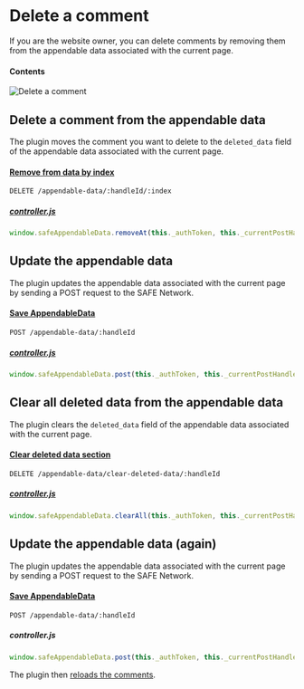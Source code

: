 # Delete a comment

If you are the website owner, you can delete comments by removing them from the appendable data associated with the current page.

#### Contents

<!-- toc -->

![Delete a comment](img/block-a-user.png)

## Delete a comment from the appendable data

The plugin moves the comment you want to delete to the `deleted_data` field of the appendable data associated with the current page.

#### [Remove from data by index](https://github.com/maidsafe/rfcs/blob/master/text/0042-launcher-api-v0.6/api/appendable_data.md#remove-from-data-by-index)

```
DELETE /appendable-data/:handleId/:index
```

##### [controller.js](https://github.com/maidsafe/safe_examples/blob/19cb638c3f02a4b9b9492e44f1527f6010c8e9ba/permanent_comments_plugin/comments/src/controller.js#L241)

```js
window.safeAppendableData.removeAt(this._authToken, this._currentPostHandleId, index)
```

## Update the appendable data

The plugin updates the appendable data associated with the current page by sending a POST request to the SAFE Network.

#### [Save AppendableData](https://github.com/maidsafe/rfcs/blob/master/text/0042-launcher-api-v0.6/api/appendable_data.md#save-appendabledata)

```
POST /appendable-data/:handleId
```

##### [controller.js](https://github.com/maidsafe/safe_examples/blob/19cb638c3f02a4b9b9492e44f1527f6010c8e9ba/permanent_comments_plugin/comments/src/controller.js#L244)

```js
window.safeAppendableData.post(this._authToken, this._currentPostHandleId)
```

## Clear all deleted data from the appendable data

The plugin clears the `deleted_data` field of the appendable data associated with the current page.

#### [Clear deleted data section](https://github.com/maidsafe/rfcs/blob/master/text/0042-launcher-api-v0.6/api/appendable_data.md#clear-deleted-data-section)

```
DELETE /appendable-data/clear-deleted-data/:handleId
```

##### [controller.js](https://github.com/maidsafe/safe_examples/blob/19cb638c3f02a4b9b9492e44f1527f6010c8e9ba/permanent_comments_plugin/comments/src/controller.js#L247)

```js
window.safeAppendableData.clearAll(this._authToken, this._currentPostHandleId, true)
```

## Update the appendable data (again)

The plugin updates the appendable data associated with the current page by sending a POST request to the SAFE Network.

#### [Save AppendableData](https://github.com/maidsafe/rfcs/blob/master/text/0042-launcher-api-v0.6/api/appendable_data.md#save-appendabledata)

```
POST /appendable-data/:handleId
```

##### controller.js

```js
window.safeAppendableData.post(this._authToken, this._currentPostHandleId)
```

The plugin then [reloads the comments](fetch-comments.md).
